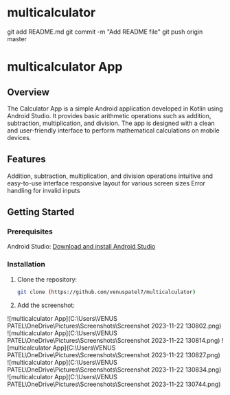 # multicalculator
git add README.md
git commit -m "Add README file"
git push origin master  

# multicalculator App

## Overview

The Calculator App is a simple Android application developed in Kotlin using Android Studio. It provides basic arithmetic operations such as addition, subtraction, multiplication, and division. The app is designed with a clean and user-friendly interface to perform mathematical calculations on mobile devices.

## Features

Addition, subtraction, multiplication, and division operations
intuitive and easy-to-use interface
responsive layout for various screen sizes
Error handling for invalid inputs

## Getting Started

### Prerequisites

Android Studio: [Download and install Android Studio](https://developer.android.com/studio)

### Installation

1. Clone the repository:
   ```bash
   git clone (https://github.com/venuspatel7/multicalculator)

2. Add the screenshot:


![multicalculator App](C:\Users\VENUS PATEL\OneDrive\Pictures\Screenshots\Screenshot 2023-11-22 130802.png)
![multicalculator App](C:\Users\VENUS PATEL\OneDrive\Pictures\Screenshots\Screenshot 2023-11-22 130814.png)
![multicalculator App](C:\Users\VENUS PATEL\OneDrive\Pictures\Screenshots\Screenshot 2023-11-22 130827.png)
![multicalculator App](C:\Users\VENUS PATEL\OneDrive\Pictures\Screenshots\Screenshot 2023-11-22 130834.png)
![multicalculator App](C:\Users\VENUS PATEL\OneDrive\Pictures\Screenshots\Screenshot 2023-11-22 130744.png)





